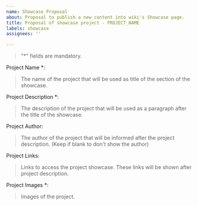 ```yaml
---
name: Showcase Proposal
about: Proposal to publish a new content into wiki's Showcase page.
title: Proposal of showcase project - PROJECT_NAME
labels: showcase
assignees: ''

---
```


> "*" fields are mandatory.

Project Name *: 
> The name of the project that will be used as title of the section of the showcase.

Project Description *:
> The description of the project that will be used as a paragraph after the title of the showcase.

Project Author:
> The author of the project that will be informed after the project description. (Keep if blank to don't show the author)

Project Links: 
> Links to access the project showcase. These links will be shown after project description.

Project Images *:
> Images of the project.

